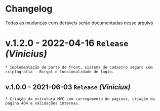 # Changelog
Todas as mudanças consideráveis serão documentadas nesse arquivo

# v.1.2.0 - 2022-04-16 `Release` _(Vinicius)_
    * Implementação de parte de front, sistema de cadastro seguro com criptografia - Bcrypt e funcionalidade de login.

## v.1.0.0 - 2021-06-03 `Release` _(Vinicius)_
    * Criação da estrutura MVC com carregamento de páginas, criação da página 404 e validações internas.
